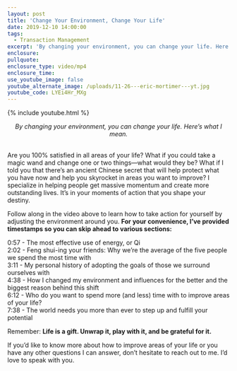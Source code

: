 ```yaml
---
layout: post
title: 'Change Your Environment, Change Your Life'
date: 2019-12-10 14:00:00
tags:
  - Transaction Management
excerpt: 'By changing your environment, you can change your life. Here’s what I mean.'
enclosure:
pullquote:
enclosure_type: video/mp4
enclosure_time:
use_youtube_image: false
youtube_alternate_image: /uploads/11-26---eric-mortimer---yt.jpg
youtube_code: LYEi4Hr_MXg
---
```


{% include youtube.html %}

<center><em>By changing your environment, you can change your life. Here&rsquo;s what I mean.</em></center>

<br>Are you 100% satisfied in all areas of your life? What if you could take a magic wand and change one or two things—what would they be? What if I told you that there’s an ancient Chinese secret that will help protect what you have now and help you skyrocket in areas you want to improve? I specialize in helping people get massive momentum and create more outstanding lives. It’s in your moments of action that you shape your destiny.

Follow along in the video above to learn how to take action for yourself by adjusting the environment around you. **For your convenience, I’ve provided timestamps so you can skip ahead to various sections:**

0:57 - The most effective use of energy, or Qi<br>2:02 - Feng shui-ing your friends: Why we’re the average of the five people we spend the most time with<br>3:11 - My personal history of adopting the goals of those we surround ourselves with<br>4:38 - How I changed my environment and influences for the better and the biggest reason behind this shift<br>6:12 - Who do you want to spend more (and less) time with to improve areas of your life?<br>7:38 - The world needs you more than ever to step up and fulfill your potential

Remember: **Life is a gift. Unwrap it, play with it, and be grateful for it.**

If you’d like to know more about how to improve areas of your life or you have any other questions I can answer, don’t hesitate to reach out to me. I’d love to speak with you.